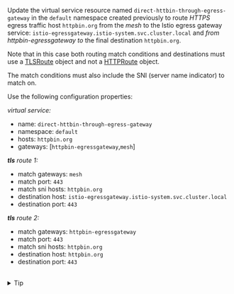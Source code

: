 Update the virtual service resource named `direct-httbin-through-egress-gateway`
in the `default` namespace created previously to route *HTTPS* egress traffic host `httpbin.org` from
the *mesh* to the Istio egress gateway service: `istio-egressgateway.istio-system.svc.cluster.local` and
*from* *httpbin-egressgateway* *to* the final destination `httpbin.org`.

Note that in this case both routing match conditions and destinations must use a
[TLSRoute](https://istio.io/latest/docs/reference/config/networking/virtual-service/#TLSRoute) object
and not a [HTTPRoute](https://istio.io/latest/docs/reference/config/networking/virtual-service/#HTTPRoute) object.

The match conditions must also include the SNI (server name indicator) to match on.

Use the following configuration properties:

*virtual service:*
* name: `direct-httbin-through-egress-gateway`
* namespace: `default`
* hosts: `httpbin.org`
* gateways: \[`httpbin-egressgateway`,`mesh`\]

***tls** route 1:*
* match gateways: `mesh`
* match port: `443`
* match sni hosts: `httpbin.org`
* destination host: `istio-egressgateway.istio-system.svc.cluster.local`
* destination port: `443`

***tls** route 2:*
* match gateways: `httpbin-egressgateway`
* match port: `443`
* match sni hosts: `httpbin.org`
* destination host: `httpbin.org`
* destination port: `443`


<br>
<details><summary>Tip</summary>

```plain
apiVersion: networking.istio.io/v1alpha3
kind: VirtualService
metadata:
  name: // TODO
spec:
  hosts:
  - // TODO
  gateways:
  - // TODO
  - // TODO
  tls:
  - match:
    - gateways:
      - // TODO
      port: // TODO
      sniHosts:
      - // TODO
    route:
    - destination:
        host: // TODO
        port:
          number: // TODO
  - match:
    - gateways:
      - // TODO
      port: // TODO
      sniHosts:
      - // TODO
    route:
    - destination:
        host: // TODO
        port:
          number: // TODO
```{{copy}}
</details>

<br>
<details><summary>Solution</summary>

```plain
apiVersion: networking.istio.io/v1alpha3
kind: VirtualService
metadata:
  name: direct-httbin-through-egress-gateway
spec:
  hosts:
  - httpbin.org
  gateways:
  - mesh
  - httpbin-egressgateway
  tls:
  - match:
    - gateways:
      - mesh
      port: 443
      sniHosts:
      - httpbin.org
    route:
    - destination:
        host: istio-egressgateway.istio-system.svc.cluster.local
        port:
          number: 443
  - match:
    - gateways:
      - httpbin-egressgateway
      port: 443
      sniHosts:
      - httpbin.org
    route:
    - destination:
        host: httpbin.org
        port:
          number: 443
```{{copy}}
</details>
